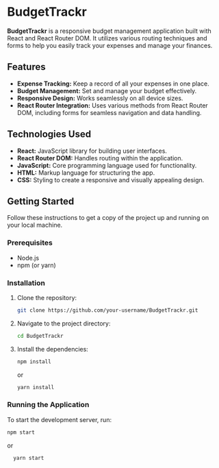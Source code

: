 # BudgetTrackr

**BudgetTrackr** is a responsive budget management application built with React and React Router DOM. It utilizes various routing techniques and forms to help you easily track your expenses and manage your finances.

## Features

- **Expense Tracking:** Keep a record of all your expenses in one place.
- **Budget Management:** Set and manage your budget effectively.
- **Responsive Design:** Works seamlessly on all device sizes.
- **React Router Integration:** Uses various methods from React Router DOM, including forms for seamless navigation and data handling.

## Technologies Used

- **React:** JavaScript library for building user interfaces.
- **React Router DOM:** Handles routing within the application.
- **JavaScript:** Core programming language used for functionality.
- **HTML:** Markup language for structuring the app.
- **CSS:** Styling to create a responsive and visually appealing design.

## Getting Started

Follow these instructions to get a copy of the project up and running on your local machine.

### Prerequisites

- Node.js
- npm (or yarn)

### Installation

1. Clone the repository:
    ```bash
    git clone https://github.com/your-username/BudgetTrackr.git
    ```
2. Navigate to the project directory:
    ```bash
    cd BudgetTrackr
    ```
3. Install the dependencies:
    ```bash
    npm install
    ```
    or
    ```bash
    yarn install
    ```

### Running the Application

To start the development server, run:

```bash
npm start
```
  or
  ```bash
    yarn start
  ```
